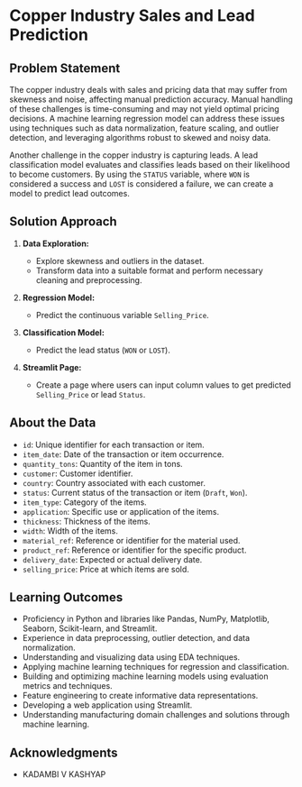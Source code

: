 # Copper Industry Sales and Lead Prediction

## Problem Statement
The copper industry deals with sales and pricing data that may suffer from skewness and noise, affecting manual prediction accuracy. Manual handling of these challenges is time-consuming and may not yield optimal pricing decisions. A machine learning regression model can address these issues using techniques such as data normalization, feature scaling, and outlier detection, and leveraging algorithms robust to skewed and noisy data.

Another challenge in the copper industry is capturing leads. A lead classification model evaluates and classifies leads based on their likelihood to become customers. By using the `STATUS` variable, where `WON` is considered a success and `LOST` is considered a failure, we can create a model to predict lead outcomes.

## Solution Approach
1. **Data Exploration:**
   - Explore skewness and outliers in the dataset.
   - Transform data into a suitable format and perform necessary cleaning and preprocessing.

2. **Regression Model:**
   - Predict the continuous variable `Selling_Price`.

3. **Classification Model:**
   - Predict the lead status (`WON` or `LOST`).

4. **Streamlit Page:**
   - Create a page where users can input column values to get predicted `Selling_Price` or lead `Status`.

## About the Data
- `id`: Unique identifier for each transaction or item.
- `item_date`: Date of the transaction or item occurrence.
- `quantity_tons`: Quantity of the item in tons.
- `customer`: Customer identifier.
- `country`: Country associated with each customer.
- `status`: Current status of the transaction or item (`Draft`, `Won`).
- `item_type`: Category of the items.
- `application`: Specific use or application of the items.
- `thickness`: Thickness of the items.
- `width`: Width of the items.
- `material_ref`: Reference or identifier for the material used.
- `product_ref`: Reference or identifier for the specific product.
- `delivery_date`: Expected or actual delivery date.
- `selling_price`: Price at which items are sold.


## Learning Outcomes
- Proficiency in Python and libraries like Pandas, NumPy, Matplotlib, Seaborn, Scikit-learn, and Streamlit.
- Experience in data preprocessing, outlier detection, and data normalization.
- Understanding and visualizing data using EDA techniques.
- Applying machine learning techniques for regression and classification.
- Building and optimizing machine learning models using evaluation metrics and techniques.
- Feature engineering to create informative data representations.
- Developing a web application using Streamlit.
- Understanding manufacturing domain challenges and solutions through machine learning.

## Acknowledgments
- KADAMBI V KASHYAP
